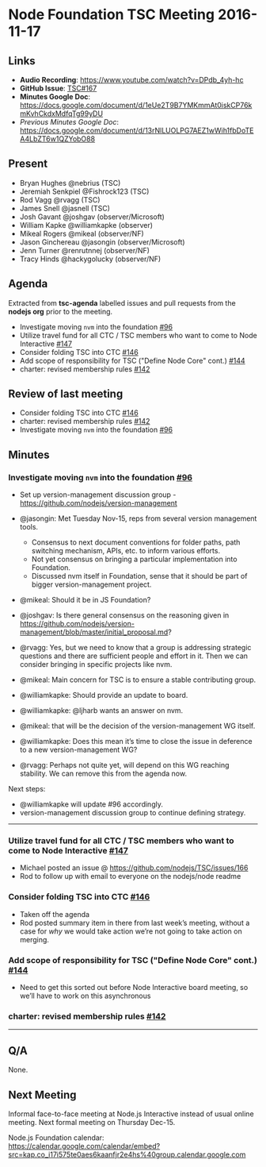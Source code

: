# Node Foundation TSC Meeting 2016-11-17

## Links

* **Audio Recording**: <https://www.youtube.com/watch?v=DPdb_4yh-hc>
* **GitHub Issue**: [TSC#167](https://github.com/nodejs/TSC/issues/167)
* **Minutes Google Doc**:
  <https://docs.google.com/document/d/1eUe2T9B7YMKmmAt0iskCP76kmKvhCkdxMdfqTg99yDU>
* _Previous Minutes Google Doc_:
  <https://docs.google.com/document/d/13rNlLUOLPG7AEZ1wWih1fbDoTEA4LbZT6w1QZYobO88>

## Present

* Bryan Hughes @nebrius (TSC)
* Jeremiah Senkpiel @Fishrock123 (TSC)
* Rod Vagg @rvagg (TSC)
* James Snell @jasnell (TSC)
* Josh Gavant @joshgav (observer/Microsoft)
* William Kapke @williamkapke (observer)
* Mikeal Rogers @mikeal (observer/NF)
* Jason Ginchereau @jasongin (observer/Microsoft)
* Jenn Turner @renrutnnej (observer/NF)
* Tracy Hinds @hackygolucky (observer/NF)

## Agenda

Extracted from **tsc-agenda** labelled issues and pull requests from the
**nodejs org** prior to the meeting.

* Investigate moving `nvm` into the foundation
  [#96](https://github.com/nodejs/TSC/issues/96)
* Utilize travel fund for all CTC / TSC members who want to come to Node
  Interactive [#147](https://github.com/nodejs/TSC/issues/147)
* Consider folding TSC into CTC [#146](https://github.com/nodejs/TSC/issues/146)
* Add scope of responsibility for TSC ("Define Node Core" cont.)
  [#144](https://github.com/nodejs/TSC/pull/144)
* charter: revised membership rules
  [#142](https://github.com/nodejs/TSC/pull/142)

## Review of last meeting

* Consider folding TSC into CTC [#146](https://github.com/nodejs/TSC/issues/146)
* charter: revised membership rules
  [#142](https://github.com/nodejs/TSC/pull/142)
* Investigate moving `nvm` into the foundation
  [#96](https://github.com/nodejs/TSC/issues/96)

## Minutes

### Investigate moving `nvm` into the foundation [#96](https://github.com/nodejs/TSC/issues/96)

* Set up version-management discussion group -
  <https://github.com/nodejs/version-management>

* @jasongin: Met Tuesday Nov-15, reps from several version management tools.
  * Consensus to next document conventions for folder paths, path switching
    mechanism, APIs, etc. to inform various efforts.
  * Not yet consensus on bringing a particular implementation into Foundation.
  * Discussed nvm itself in Foundation, sense that it should be part of bigger
    version-management project.

* @mikeal: Should it be in JS Foundation?

* @joshgav: Is there general consensus on the reasoning given in
  https://github.com/nodejs/version-management/blob/master/initial_proposal.md?

* @rvagg: Yes, but we need to know that a group is addressing strategic
  questions and there are sufficient people and effort in it. Then we can
consider bringing in specific projects like nvm.

* @mikeal: Main concern for TSC is to ensure a stable contributing group.

* @williamkapke: Should provide an update to board.

* @williamkapke: @ljharb wants an answer on nvm.

* @mikeal: that will be the decision of the version-management WG itself.

* @williamkapke: Does this mean it’s time to close the issue in deference to a
  new version-management WG?

* @rvagg: Perhaps not quite yet, will depend on this WG reaching stability. We
  can remove this from the agenda now.

Next steps:

* @williamkapke will update #96 accordingly.
* version-management discussion group to continue defining strategy.

---

### Utilize travel fund for all CTC / TSC members who want to come to Node Interactive [#147](https://github.com/nodejs/TSC/issues/147)

* Michael posted an issue @ https://github.com/nodejs/TSC/issues/166
* Rod to follow up with email to everyone on the nodejs/node readme

### Consider folding TSC into CTC [#146](https://github.com/nodejs/TSC/issues/146)

* Taken off the agenda
* Rod posted summary item in there from last week’s meeting, without a case for
  _why_ we would take action we’re not going to take action on merging.

### Add scope of responsibility for TSC ("Define Node Core" cont.) [#144](https://github.com/nodejs/TSC/pull/144)

* Need to get this sorted out before Node Interactive board meeting, so we’ll
  have to work on this asynchronous

### charter: revised membership rules [#142](https://github.com/nodejs/TSC/pull/142)

---

## Q/A

None.

## Next Meeting

Informal face-to-face meeting at Node.js Interactive instead of usual online
meeting. Next formal meeting on Thursday Dec-15.

Node.js Foundation calendar:
<https://calendar.google.com/calendar/embed?src=kap.co_i17i575te0aes6kaanfjr2e4hs%40group.calendar.google.com>
